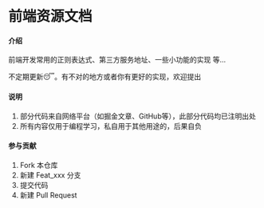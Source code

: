 # 前端资源文档

#### 介绍

前端开发常用的正则表达式、第三方服务地址、一些小功能的实现 等...

不定期更新😴。有不对的地方或者你有更好的实现，欢迎提出

#### 说明

1. 部分代码来自网络平台（如掘金文章、GitHub等），此部分代码均已注明出处
2. 所有内容仅用于编程学习，私自用于其他用途的，后果自负

#### 参与贡献

1.  Fork 本仓库
2.  新建 Feat_xxx 分支
3.  提交代码
4.  新建 Pull Request
